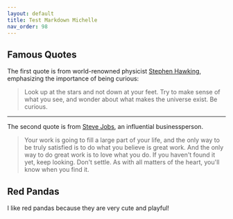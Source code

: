```yaml
---
layout: default
title: Test Markdown Michelle
nav_order: 98
---
```


## Famous Quotes

The first quote is from world-renowned physicist [Stephen Hawking](https://www.brainyquote.com/quotes/stephen_hawking_627123?src=t_motivational), emphasizing the importance of being curious:
> Look up at the stars and not down at your feet. Try to make sense of what you see, and wonder about what makes the universe exist. Be curious.
---
The second quote is from [Steve Jobs](https://www.brainyquote.com/quotes/steve_jobs_416859?src=t_inspirational), an influential businessperson.
> Your work is going to fill a large part of your life, and the only way to be truly satisfied is to do what you believe is great work. And the only way to do great work is to love what you do. If you haven't found it yet, keep looking. Don't settle. As with all matters of the heart, you'll know when you find it.

## Red Pandas

I like red pandas because they are very cute and playful! 

